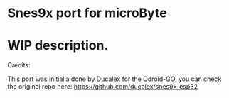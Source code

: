 # Snes9x port for microByte

# WIP description.

Credits:

This port was initialia done by Ducalex for the Odroid-GO, you can check the original repo here:
https://github.com/ducalex/snes9x-esp32
